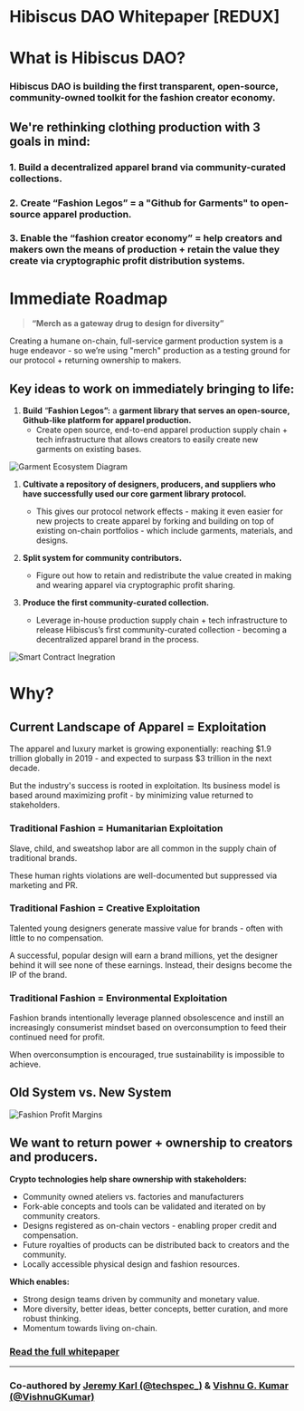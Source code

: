 # Hibiscus DAO Whitepaper [REDUX]

# What is Hibiscus DAO?

### Hibiscus DAO is building the first transparent, open-source, community-owned toolkit for the fashion creator economy.

## We're rethinking clothing production with 3 goals in mind:

### 1. Build a decentralized apparel brand via community-curated collections.

### 2. Create “Fashion Legos” = a "Github for Garments" to open-source apparel production.

### 3. Enable the “fashion creator economy” = help creators and makers own the means of production + retain the value they create via cryptographic profit distribution systems.

# Immediate Roadmap

> **“Merch as a gateway drug to design for diversity”**
> 

Creating a humane on-chain, full-service garment production system is a huge endeavor - so we’re using "merch" production as a testing ground for our protocol + returning ownership to makers. 

## Key ideas to work on immediately bringing to life:

1. **Build** “**Fashion Legos”:** a **garment library that serves an open-source, Github-like platform for apparel production.** 
    - Create open source, end-to-end apparel production supply chain + tech infrastructure that allows creators to easily create new garments on existing bases.
    

![Garment Ecosystem Diagram](https://arweave.net/tfY5vPakxgEvJoAAp9jK4Wnx-XATUuzXYoJ8MTMraus)

1. **Cultivate a repository of designers, producers, and suppliers who have successfully used our core garment library protocol.** 
    - This gives our protocol network effects - making it even easier for new projects to create apparel by forking and building on top of existing on-chain portfolios - which include garments, materials, and designs.
    
2. **Split system for community contributors.** 
    - Figure out how to retain and redistribute the value created in making and wearing apparel via cryptographic profit sharing.

1. **Produce the first community-curated collection.** 
    - Leverage in-house production supply chain + tech infrastructure to release Hibiscus’s first community-curated collection - becoming a decentralized apparel brand in the process.

![Smart Contract Inegration](https://arweave.net/EI1am-mKoHJPbCKC8RwSFIoE8X96IMfzkTO0e3TyfIc)

# Why?

## Current Landscape of Apparel = Exploitation

The apparel and luxury market is growing exponentially: reaching $1.9 trillion globally in 2019 - and expected to surpass $3 trillion in the next decade.

But the industry's success is rooted in exploitation. Its business model is based around maximizing profit - by minimizing value returned to stakeholders.

### **Traditional Fashion = Humanitarian Exploitation**

Slave, child, and sweatshop labor are all common in the supply chain of traditional brands.

These human rights violations are well-documented but suppressed via marketing and PR. 

### **Traditional Fashion = Creative Exploitation**

Talented young designers generate massive value for brands - often with little to no compensation.

A successful, popular design will earn a brand millions, yet the designer behind it will see none of these earnings. Instead, their designs become the IP of the brand.

### **Traditional Fashion = Environmental Exploitation**

Fashion brands intentionally leverage planned obsolescence and instill an increasingly consumerist mindset based on overconsumption to feed their continued need for profit. 

When overconsumption is encouraged, true sustainability is impossible to achieve.

## Old System              vs.              New System

![Fashion Profit Margins](https://arweave.net/g_1x-DmSFvyo4x3V0yrrH90MyDe6i6cyfMlocYBtWBw)

## We want to return power + ownership to creators and producers.

**Crypto technologies help share ownership with stakeholders:**

- Community owned ateliers vs. factories and manufacturers
- Fork-able concepts and tools can be validated and iterated on by community creators.
- Designs registered as on-chain vectors - enabling proper credit and compensation.
- Future royalties of products can be distributed back to creators and the community.
- Locally accessible physical design and fashion resources.

**Which enables:**

- Strong design teams driven by community and monetary value.
- More diversity, better ideas, better concepts, better curation, and more robust thinking.
- Momentum towards living on-chain.

### [Read the full whitepaper](https://arweave.net/szyN_ZRMmJUb7VV4q4Zcg6D0YzdQmEP4gu6CEYYtjOM)

 

---

### Co-authored by [Jeremy Karl (@techspec_)](https://twitter.com/techspec_) & **[Vishnu G. Kumar (@VishnuGKumar)](http://twitter.com/vgkfiles)**
